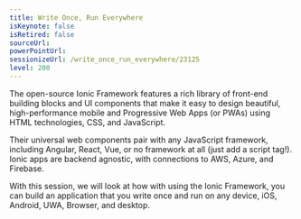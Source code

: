 ```yaml
---
title: Write Once, Run Everywhere
isKeynote: false
isRetired: false
sourceUrl: 
powerPointUrl: 
sessionizeUrl: /write_once_run_everywhere/23125
level: 200
---
```

The open-source Ionic Framework features a rich library of front-end building blocks and UI components that make it easy to design beautiful, high-performance mobile and Progressive Web Apps (or PWAs) using HTML technologies, CSS, and JavaScript.

Their universal web components pair with any JavaScript framework, including Angular, React, Vue, or no framework at all (just add a script tag!). Ionic apps are backend agnostic, with connections to AWS, Azure, and Firebase.

With this session, we will look at how with using the Ionic Framework, you can build an application that you write once and run on any device, iOS, Android, UWA, Browser, and desktop.

